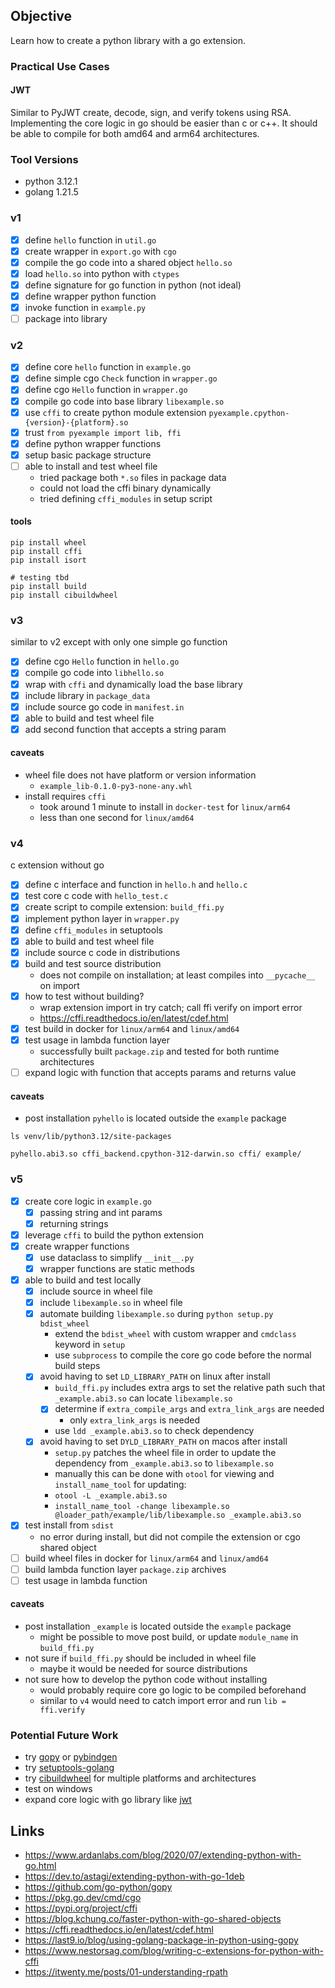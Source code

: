 ## Objective
Learn how to create a python library with a go extension.

### Practical Use Cases
#### JWT
Similar to PyJWT create, decode, sign, and verify tokens using RSA. Implementing the core logic in go should be easier
than c or c++. It should be able to compile for both amd64 and arm64 architectures.

### Tool Versions
- python 3.12.1
- golang 1.21.5

### v1
- [x] define `hello` function in `util.go`
- [x] create wrapper in `export.go` with `cgo`
- [x] compile the go code into a shared object `hello.so`
- [x] load `hello.so` into python with `ctypes`
- [x] define signature for go function in python (not ideal)
- [x] define wrapper python function
- [x] invoke function in `example.py`
- [ ] package into library

### v2
- [x] define core `hello` function in `example.go`
- [x] define simple cgo `Check` function in `wrapper.go`
- [x] define cgo `Hello` function in `wrapper.go`
- [x] compile go code into base library `libexample.so`
- [x] use `cffi` to create python module extension `pyexample.cpython-{version}-{platform}.so`
- [x] trust `from pyexample import lib, ffi`
- [x] define python wrapper functions
- [x] setup basic package structure
- [ ] able to install and test wheel file
  - tried package both `*.so` files in package data
  - could not load the cffi binary dynamically
  - tried defining `cffi_modules` in setup script

#### tools
```shell
pip install wheel
pip install cffi
pip install isort
```
```shell
# testing tbd
pip install build
pip install cibuildwheel
```

### v3
similar to v2 except with only one simple go function
- [x] define cgo `Hello` function in `hello.go`
- [x] compile go code into `libhello.so`
- [x] wrap with `cffi` and dynamically load the base library
- [x] include library in `package_data`
- [x] include source go code in `manifest.in`
- [x] able to build and test wheel file
- [x] add second function that accepts a string param

#### caveats
- wheel file does not have platform or version information
  - `example_lib-0.1.0-py3-none-any.whl`
- install requires `cffi`
  - took around 1 minute to install in `docker-test` for `linux/arm64`
  - less than one second for `linux/amd64`

### v4
c extension without go
- [x] define c interface and function in `hello.h` and `hello.c`
- [x] test core c code with `hello_test.c`
- [x] create script to compile extension: `build_ffi.py`
- [x] implement python layer in `wrapper.py`
- [x] define `cffi_modules` in setuptools
- [x] able to build and test wheel file
- [x] include source c code in distributions
- [x] build and test source distribution
  - does not compile on installation; at least compiles into `__pycache__` on import
- [x] how to test without building?
  - wrap extension import in try catch; call ffi verify on import error
  - https://cffi.readthedocs.io/en/latest/cdef.html
- [x] test build in docker for `linux/arm64` and `linux/amd64`
- [x] test usage in lambda function layer
  - successfully built `package.zip` and tested for both runtime architectures
- [ ] expand logic with function that accepts params and returns value

#### caveats
- post installation `pyhello` is located outside the `example` package
```shell
ls venv/lib/python3.12/site-packages
```
```text
pyhello.abi3.so cffi_backend.cpython-312-darwin.so cffi/ example/
```

### v5
- [x] create core logic in `example.go`
  - [x] passing string and int params
  - [x] returning strings
- [x] leverage `cffi` to build the python extension
- [x] create wrapper functions
  - [x] use dataclass to simplify `__init__.py`
  - [x] wrapper functions are static methods
- [x] able to build and test locally
  - [x] include source in wheel file
  - [x] include `libexample.so` in wheel file
  - [x] automate building `libexample.so` during `python setup.py bdist_wheel`
    - extend the `bdist_wheel` with custom wrapper and `cmdclass` keyword in `setup`
    - use `subprocess` to compile the core go code before the normal build steps
  - [x] avoid having to set `LD_LIBRARY_PATH` on linux after install
    - `build_ffi.py` includes extra args to set the relative path such that `_example.abi3.so` can locate `libexample.so`
    - [x] determine if `extra_compile_args` and `extra_link_args` are needed
      - only `extra_link_args` is needed
    - use `ldd _example.abi3.so` to check dependency
  - [x] avoid having to set `DYLD_LIBRARY_PATH` on macos after install
    - `setup.py` patches the wheel file in order to update the dependency from `_example.abi3.so` to `libexample.so`
    - manually this can be done with `otool` for viewing and `install_name_tool` for updating:
    - `otool -L _example.abi3.so`
    - `install_name_tool -change libexample.so @loader_path/example/lib/libexample.so _example.abi3.so` 
- [x] test install from `sdist`
  - no error during install, but did not compile the extension or cgo shared object
- [ ] build wheel files in docker for `linux/arm64` and `linux/amd64`
- [ ] build lambda function layer `package.zip` archives
- [ ] test usage in lambda function

#### caveats
- post installation `_example` is located outside the `example` package
  - might be possible to move post build, or update `module_name` in `build_ffi.py`
- not sure if `build_ffi.py` should be included in wheel file
  - maybe it would be needed for source distributions
- not sure how to develop the python code without installing
  - would probably require core go logic to be compiled beforehand
  - similar to `v4` would need to catch import error and run `lib = ffi.verify`

### Potential Future Work
- try [gopy](https://github.com/go-python/gopy) or [pybindgen](https://pypi.org/project/PyBindGen)
- try [setuptools-golang](https://pypi.org/project/setuptools-golang)
- try [cibuildwheel](https://cibuildwheel.readthedocs.io) for multiple platforms and architectures
- test on windows
- expand core logic with go library like [jwt](https://github.com/golang-jwt/jwt)

## Links
- https://www.ardanlabs.com/blog/2020/07/extending-python-with-go.html
- https://dev.to/astagi/extending-python-with-go-1deb
- https://github.com/go-python/gopy
- https://pkg.go.dev/cmd/cgo
- https://pypi.org/project/cffi
- https://blog.kchung.co/faster-python-with-go-shared-objects
- https://cffi.readthedocs.io/en/latest/cdef.html
- https://last9.io/blog/using-golang-package-in-python-using-gopy
- https://www.nestorsag.com/blog/writing-c-extensions-for-python-with-cffi
- https://itwenty.me/posts/01-understanding-rpath
